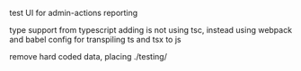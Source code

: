 

test UI for admin-actions reporting

type support from typescript adding is not using tsc,
instead using webpack and babel config for transpiling ts and tsx to js

remove hard coded data, placing ./testing/


